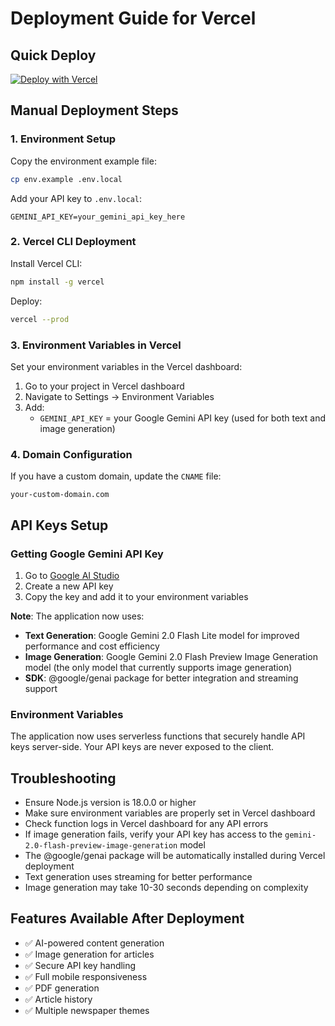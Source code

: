 # Deployment Guide for Vercel

## Quick Deploy

[![Deploy with Vercel](https://vercel.com/button)](https://vercel.com/new/clone?repository-url=https://github.com/heyadrsh/alternate-reality-news-generator)

## Manual Deployment Steps

### 1. Environment Setup

Copy the environment example file:
```bash
cp env.example .env.local
```

Add your API key to `.env.local`:
```env
GEMINI_API_KEY=your_gemini_api_key_here
```

### 2. Vercel CLI Deployment

Install Vercel CLI:
```bash
npm install -g vercel
```

Deploy:
```bash
vercel --prod
```

### 3. Environment Variables in Vercel

Set your environment variables in the Vercel dashboard:

1. Go to your project in Vercel dashboard
2. Navigate to Settings → Environment Variables
3. Add:
   - `GEMINI_API_KEY` = your Google Gemini API key (used for both text and image generation)

### 4. Domain Configuration

If you have a custom domain, update the `CNAME` file:
```
your-custom-domain.com
```

## API Keys Setup

### Getting Google Gemini API Key

1. Go to [Google AI Studio](https://makersuite.google.com/app/apikey)
2. Create a new API key
3. Copy the key and add it to your environment variables

**Note**: The application now uses:
- **Text Generation**: Google Gemini 2.0 Flash Lite model for improved performance and cost efficiency
- **Image Generation**: Google Gemini 2.0 Flash Preview Image Generation model (the only model that currently supports image generation)
- **SDK**: @google/genai package for better integration and streaming support

### Environment Variables

The application now uses serverless functions that securely handle API keys server-side. Your API keys are never exposed to the client.

## Troubleshooting

- Ensure Node.js version is 18.0.0 or higher
- Make sure environment variables are properly set in Vercel dashboard
- Check function logs in Vercel dashboard for any API errors
- If image generation fails, verify your API key has access to the `gemini-2.0-flash-preview-image-generation` model
- The @google/genai package will be automatically installed during Vercel deployment
- Text generation uses streaming for better performance
- Image generation may take 10-30 seconds depending on complexity

## Features Available After Deployment

- ✅ AI-powered content generation
- ✅ Image generation for articles  
- ✅ Secure API key handling
- ✅ Full mobile responsiveness
- ✅ PDF generation
- ✅ Article history
- ✅ Multiple newspaper themes 